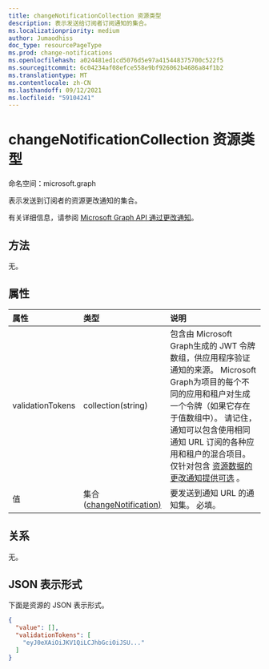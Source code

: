 ```yaml
---
title: changeNotificationCollection 资源类型
description: 表示发送给订阅者订阅通知的集合。
ms.localizationpriority: medium
author: Jumaodhiss
doc_type: resourcePageType
ms.prod: change-notifications
ms.openlocfilehash: a024481ed1cd5076d5e97a415448375700c522f5
ms.sourcegitcommit: 6c04234af08efce558e9bf926062b4686a84f1b2
ms.translationtype: MT
ms.contentlocale: zh-CN
ms.lasthandoff: 09/12/2021
ms.locfileid: "59104241"
---
```

# <a name="changenotificationcollection-resource-type"></a>changeNotificationCollection 资源类型

命名空间：microsoft.graph

表示发送到订阅者的资源更改通知的集合。

有关详细信息，请参阅 [Microsoft Graph API 通过更改通知](webhooks.md)。

## <a name="methods"></a>方法

无。

## <a name="properties"></a>属性

| 属性 | 类型 | 说明 |
|:---------|:-----|:------------|
| validationTokens | collection(string) | 包含由 Microsoft Graph生成的 JWT 令牌数组，供应用程序验证通知的来源。 Microsoft Graph为项目的每个不同的应用和租户对生成一个令牌（如果它存在于值数组中）。 请记住，通知可以包含使用相同通知 URL 订阅的各种应用和租户的混合项目。 仅针对包含 [资源数据的更改通知提供可选](/graph/webhooks-with-resource-data.md) 。 |
| 值 | 集合 ([changeNotification) ](changenotification.md) | 要发送到通知 URL 的通知集。 必填。 |

## <a name="relationships"></a>关系

无。

## <a name="json-representation"></a>JSON 表示形式

下面是资源的 JSON 表示形式。

<!-- {
  "blockType": "resource",
  "optionalProperties": [

  ],
  "@odata.type": "microsoft.graph.changeNotificationCollection"
}-->

```json
{
  "value": [],
  "validationTokens": [
    "eyJ0eXAiOiJKV1QiLCJhbGciOiJSU..."
  ]
}
```

<!-- uuid: 8cc2599e-9740-4191-93fa-bc13c6f91564
2020-05-25 14:57:30 UTC -->
<!--
{
  "type": "#page.annotation",
  "description": "change notification collection resource",
  "keywords": "",
  "section": "documentation",
  "tocPath": "",
  "suppressions": []
}
-->

